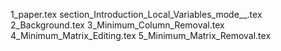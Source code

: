 1_paper.tex
section_Introduction_Local_Variables_mode__.tex
2_Background.tex
3_Minimum_Column_Removal.tex
4_Minimum_Matrix_Editing.tex
5_Minimum_Matrix_Removal.tex